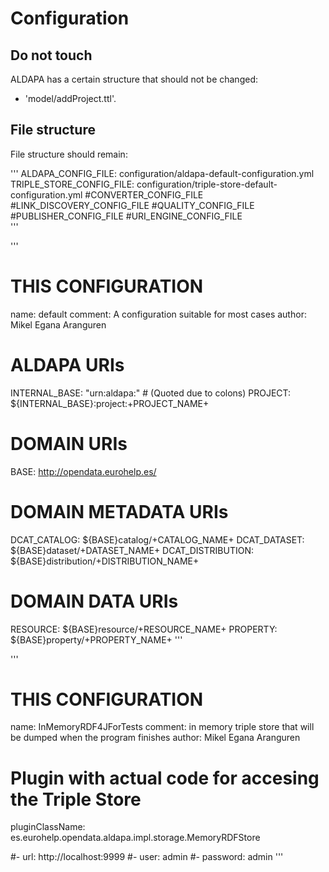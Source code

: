 Configuration
=============

## Do not touch

ALDAPA has a certain structure that should not be changed:

* 'model/addProject.ttl'.

## File structure

File structure should remain:

'''
ALDAPA_CONFIG_FILE: configuration/aldapa-default-configuration.yml
TRIPLE_STORE_CONFIG_FILE: configuration/triple-store-default-configuration.yml
#CONVERTER_CONFIG_FILE
#LINK_DISCOVERY_CONFIG_FILE
#QUALITY_CONFIG_FILE 
#PUBLISHER_CONFIG_FILE
#URI_ENGINE_CONFIG_FILE  
'''

'''
# THIS CONFIGURATION
name: default
comment: A configuration suitable for most cases
author: Mikel Egana Aranguren

# ALDAPA URIs
INTERNAL_BASE: "urn:aldapa:" # (Quoted due to colons)
PROJECT: ${INTERNAL_BASE}:project:+PROJECT_NAME+

# DOMAIN URIs
BASE: http://opendata.eurohelp.es/

# DOMAIN METADATA URIs
DCAT_CATALOG: ${BASE}catalog/+CATALOG_NAME+
DCAT_DATASET: ${BASE}dataset/+DATASET_NAME+
DCAT_DISTRIBUTION: ${BASE}distribution/+DISTRIBUTION_NAME+

# DOMAIN DATA URIs
RESOURCE: ${BASE}resource/+RESOURCE_NAME+
PROPERTY: ${BASE}property/+PROPERTY_NAME+
'''

'''
# THIS CONFIGURATION
name: InMemoryRDF4JForTests
comment: in memory triple store that will be dumped when the program finishes
author: Mikel Egana Aranguren

# Plugin with actual code for accesing the Triple Store
pluginClassName: es.eurohelp.opendata.aldapa.impl.storage.MemoryRDFStore
    
    
#- url: http://localhost:9999
#- user: admin 
#- password: admin
'''